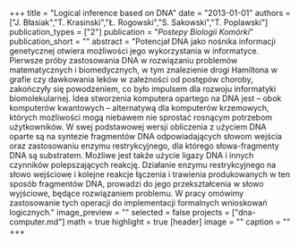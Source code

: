 +++
title = "Logical inference based on DNA"
date = "2013-01-01"
authors = ["J. Błasiak","T. Krasinski","Ł. Rogowski","S. Sakowski","T. Poplawski"]
publication_types = ["2"]
publication = "_Postepy Biologii Komórki_"
publication_short = ""
abstract = "Potencjał DNA jako nośnika informacji genetycznej otwiera możliwości jego wykorzystania w informatyce. Pierwsze próby zastosowania DNA w rozwiązaniu problemów matematycznych i biomedycznych, w tym znalezienie drogi Hamiltona w grafie czy dawkowania leków w zależności od postępów choroby, zakończyły się powodzeniem, co było impulsem dla rozwoju informatyki biomolekularnej. Idea stworzenia komputera opartego na DNA jest – obok komputerów kwantowych – alternatywą dla komputerów krzemowych, których możliwości mogą niebawem nie sprostać rosnącym potrzebom użytkowników. W swej podstawowej wersji obliczenia z użyciem DNA oparte są na syntezie fragmentów DNA odpowiadających słowom wejścia oraz zastosowaniu enzymu restrykcyjnego, dla którego słowa-fragmenty DNA są substratem. Możliwe jest także użycie ligazy DNA i innych czynników polepszających reakcję. Działanie enzymu restrykcyjnego na słowo wejściowe i kolejne reakcje łączenia i trawienia produkowanych w ten sposób fragmentów DNA, prowadzi do jego przekształcenia w słowo wyjściowe, będące rozwiązaniem problemu. W pracy omówimy zastosowanie tych operacji do implementacji formalnych wnioskowań logicznych."
image_preview = ""
selected = false
projects = ["dna-computer.md"]
math = true
highlight = true
[header]
image = ""
caption = ""
+++
